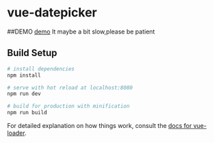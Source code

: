 # vue-datepicker

##DEMO
[demo](https://cgc2109748.github.io/javascript-vue-datepicker/)
It maybe a bit slow,please be patient
## Build Setup

``` bash
# install dependencies
npm install

# serve with hot reload at localhost:8080
npm run dev

# build for production with minification
npm run build
```

For detailed explanation on how things work, consult the [docs for vue-loader](http://vuejs.github.io/vue-loader).
